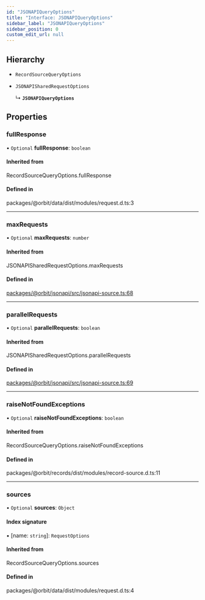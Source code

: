 ```yaml
---
id: "JSONAPIQueryOptions"
title: "Interface: JSONAPIQueryOptions"
sidebar_label: "JSONAPIQueryOptions"
sidebar_position: 0
custom_edit_url: null
---
```


## Hierarchy

- `RecordSourceQueryOptions`

- `JSONAPISharedRequestOptions`

  ↳ **`JSONAPIQueryOptions`**

## Properties

### fullResponse

• `Optional` **fullResponse**: `boolean`

#### Inherited from

RecordSourceQueryOptions.fullResponse

#### Defined in

packages/@orbit/data/dist/modules/request.d.ts:3

___

### maxRequests

• `Optional` **maxRequests**: `number`

#### Inherited from

JSONAPISharedRequestOptions.maxRequests

#### Defined in

[packages/@orbit/jsonapi/src/jsonapi-source.ts:68](https://github.com/orbitjs/orbit/blob/6e0cbd41/packages/@orbit/jsonapi/src/jsonapi-source.ts#L68)

___

### parallelRequests

• `Optional` **parallelRequests**: `boolean`

#### Inherited from

JSONAPISharedRequestOptions.parallelRequests

#### Defined in

[packages/@orbit/jsonapi/src/jsonapi-source.ts:69](https://github.com/orbitjs/orbit/blob/6e0cbd41/packages/@orbit/jsonapi/src/jsonapi-source.ts#L69)

___

### raiseNotFoundExceptions

• `Optional` **raiseNotFoundExceptions**: `boolean`

#### Inherited from

RecordSourceQueryOptions.raiseNotFoundExceptions

#### Defined in

packages/@orbit/records/dist/modules/record-source.d.ts:11

___

### sources

• `Optional` **sources**: `Object`

#### Index signature

▪ [name: `string`]: `RequestOptions`

#### Inherited from

RecordSourceQueryOptions.sources

#### Defined in

packages/@orbit/data/dist/modules/request.d.ts:4
